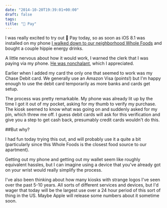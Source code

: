 ```yaml
---
date: "2014-10-20T19:39:01+00:00"
draft: false
tags: 
title: " Pay"
---
```

I was really excited to try out  Pay today, so as soon as iOS 8.1 was installed on my phone [I walked down to our neighborhood Whole Foods](https://twitter.com/stickwithjosh/status/524258333000478721) and bought a couple hippie energy drinks.

A little nervous about how it would work, I warned the clerk that I was paying via my phone. [He was nonchalant](https://twitter.com/stickwithjosh/status/524259448114925569), which I appreciated.

Earlier when I added my card the only one that seemed to work was my Chase Debit card. We generally use an Amazon Visa (points!) but I'm happy enough to use the debit card temporarily as more banks and cards get setup.

The process was pretty remarkable. My phone was already lit up by the time I got it out of my pocket, asking for my thumb to verify my purchase. The kiosk seemed to know what was going on and suddenly asked for my pin, which threw me off. I guess debit cards will ask for this verification and give you a step to get cash back, presumably credit cards wouldn't do this.

##But why?

I had fun today trying this out, and will probably use it a quite a bit (particularly since this Whole Foods is the closest food source to our apartment).

Getting out my phone and getting out my wallet seem like roughly equivalent hassles, but I can imagine using a device that you've already got on your wrist would really simplify the process.

I've also been thinking about how many kiosks with strange logos I've seen over the past 5-10 years. All sorts of different services and devices, but I'd wager that today will be the largest use over a 24 hour period of this sort of thing in the US. Maybe Apple will release some numbers about it sometime soon.